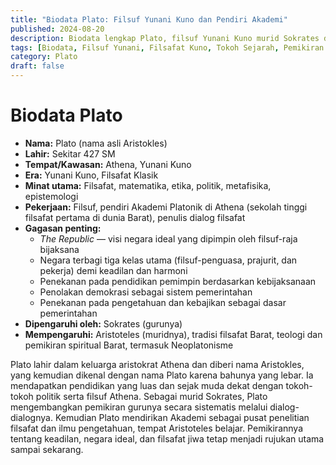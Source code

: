 ```yaml
---
title: "Biodata Plato: Filsuf Yunani Kuno dan Pendiri Akademi"
published: 2024-08-20
description: Biodata lengkap Plato, filsuf Yunani Kuno murid Sokrates dan guru Aristoteles, pendiri Akademi di Athena, serta pemikir besar yang meletakkan dasar bagi filsafat politik, etika, dan metafisika Barat.
tags: [Biodata, Filsuf Yunani, Filsafat Kuno, Tokoh Sejarah, Pemikiran Filsafat]
category: Plato
draft: false
---
```


# Biodata Plato

- **Nama:** Plato (nama asli Aristokles)
- **Lahir:** Sekitar 427 SM
- **Tempat/Kawasan:** Athena, Yunani Kuno
- **Era:** Yunani Kuno, Filsafat Klasik
- **Minat utama:** Filsafat, matematika, etika, politik, metafisika, epistemologi
- **Pekerjaan:** Filsuf, pendiri Akademi Platonik di Athena (sekolah tinggi filsafat pertama di dunia Barat), penulis dialog filsafat
- **Gagasan penting:**
	- *The Republic* — visi negara ideal yang dipimpin oleh filsuf-raja bijaksana
	- Negara terbagi tiga kelas utama (filsuf-penguasa, prajurit, dan pekerja) demi keadilan dan harmoni
	- Penekanan pada pendidikan pemimpin berdasarkan kebijaksanaan
	- Penolakan demokrasi sebagai sistem pemerintahan
	- Penekanan pada pengetahuan dan kebajikan sebagai dasar pemerintahan
- **Dipengaruhi oleh:** Sokrates (gurunya)
- **Mempengaruhi:** Aristoteles (muridnya), tradisi filsafat Barat, teologi dan pemikiran spiritual Barat, termasuk Neoplatonisme

Plato lahir dalam keluarga aristokrat Athena dan diberi nama Aristokles, yang kemudian dikenal dengan nama Plato karena bahunya yang lebar. Ia mendapatkan pendidikan yang luas dan sejak muda dekat dengan tokoh-tokoh politik serta filsuf Athena. Sebagai murid Sokrates, Plato mengembangkan pemikiran gurunya secara sistematis melalui dialog-dialognya. Kemudian Plato mendirikan Akademi sebagai pusat penelitian filsafat dan ilmu pengetahuan, tempat Aristoteles belajar. Pemikirannya tentang keadilan, negara ideal, dan filsafat jiwa tetap menjadi rujukan utama sampai sekarang.